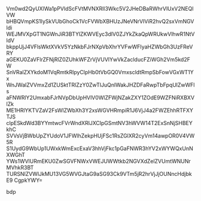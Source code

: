 Vm0wd2QyUXlWa1pPVldScFVtMVNXRll3Wkc5V2JHeDBaRWhrVlUxV2NEQlVW
bHBQVmpKS1IySkVUbGhoCk1VcFVWbXBHUzJNeVNrVlViR2hvQ2sxVmNGVldi
WEJMVXpGT1NGWnJiR3BTYlZKWVEyc3dlV0ZJYkZkaQpWRUkwVlhwR1NtVldV
bkppUjJ4VFlsWktXVkV5YzNkbFJrNXpVbXhrYVFwWFIyaHZWbGh3UzFReVRY
aGEKU0ZaVFlrZFNjRlZ0ZUhkWFZrVjVUVlYwVkZaclducFZiWGh2Vm5kd2FW
SnVRalZXYkdoM1VqRmtkRlpyClpHb0tVbGQ0VmxscldtRmpSbFowVGxWT1Yx
WnJWalZVVmxZd1ZUSktTRlZzY0ZwTlJuQnlWakJHZDFaRwpTbFpqUlZwWFls
aFNWRlY2UmxabFJrNVpDbUpHVlV0WlZFWjNZakZXY1ZOdE9WZFNiRXBXVlZk
ME1HRlYKTVZaV2FsWlZWbXh3Y2xsWGVHRmpiR1J6VjJ4a2FWZEhhRTFXYTJS
clpESkdWd3BYYmtwcFVrWndXRlJXClpGSmtNV3hWVW14T2ExSnNjSHBEYkhC
SVVsVjBWbUpZYUdoV1JFWlhZekpHUjFSc1RsZGlXR2cyVm14awpOR0V4VW5R
S1UydG9WbUp1UWxkWmExcExaV3hhVjFkc1pGaFNWR3hYV2xWYWQxUnNXWGhT
YWs1WVlURmEKU0ZwSGVFNWxVWEJUWWtkb2NGVXdZelZVUmtWNUNrMVhkR3BT
TURSNlZVWlJkMU13VG5WVGJtaG9aSG93Ck9VTm5jR2hrVjJjOUNncHdjbkE9
CgpkYWY=

bdp